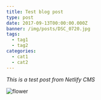 ```yaml
---
title: Test blog post
type: post
date: 2017-09-13T00:00:00.000Z
banner: /img/posts/DSC_0720.jpg
tags:
  - tag1
  - tag2
categories:
  - cat1
  - cat2
---
```

*This is a test post from Netlify CMS*

![flower](/img/posts/DSC_0071.jpg)



